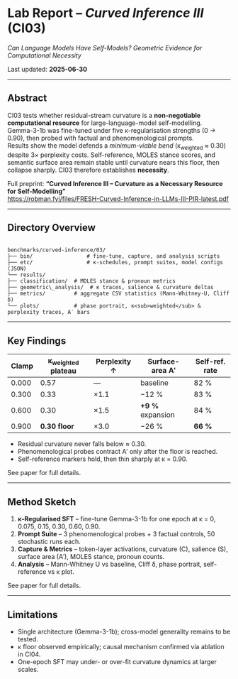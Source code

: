 # Lab Report – *Curved Inference III* (CI03)  

*Can Language Models Have Self-Models? Geometric Evidence for Computational Necessity*

Last updated: **2025-06-30**

---

## **Abstract**

CI03 tests whether residual-stream curvature is a **non-negotiable computational resource** for large-language-model self-modelling.  
Gemma-3-1b was fine-tuned under five κ-regularisation strengths (0 → 0.90), then probed with factual and phenomenological prompts.  
Results show the model defends a *minimum-viable bend* (κ<sub>weighted</sub> ≈ 0.30) despite 3× perplexity costs. Self-reference, MOLES stance scores, and semantic surface area remain stable until curvature nears this floor, then collapse sharply. CI03 therefore establishes **necessity**.

Full preprint: **“Curved Inference III – Curvature as a Necessary Resource for Self-Modelling”**  
<https://robman.fyi/files/FRESH-Curved-Inference-in-LLMs-III-PIR-latest.pdf>

---

## **Directory Overview**

```

benchmarks/curved-inference/03/
├── bin/                 # fine-tune, capture, and analysis scripts
├── etc/                 # κ-schedules, prompt suites, model configs (JSON)
└── results/
├── classification/  # MOLES stance & pronoun metrics
├── geometric\_analysis/  # κ traces, salience & curvature deltas
├── metrics/         # aggregate CSV statistics (Mann-Whitney-U, Cliff δ)
└── plots/           # phase portrait, κ<sub>weighted</sub> & perplexity traces, A′ bars

```

---

## **Key Findings**

| Clamp | κ<sub>weighted</sub> plateau | Perplexity ↑ | Surface-area A′ | Self-ref. rate |
|-------|------------------------------|--------------|-----------------|----------------|
| 0.000 | 0.57 | —   | baseline         | 82 % |
| 0.300 | 0.33 | ×1.1 | −12 %            | 83 % |
| 0.600 | 0.30 | ×1.5 | **+9 %** expansion | 84 % |
| 0.900 | **0.30 floor** | ×3.0 | −26 % | **66 %** |

* Residual curvature never falls below ≈ 0.30.  
* Phenomenological probes contract A′ only after the floor is reached.  
* Self-reference markers hold, then thin sharply at κ = 0.90.

See paper for full details.

---

## **Method Sketch**

1. **κ-Regularised SFT** – fine-tune Gemma-3-1b for one epoch at κ = 0, 0.075, 0.15, 0.30, 0.60, 0.90.  
2. **Prompt Suite** – 3 phenomenological probes + 3 factual controls, 50 stochastic runs each.  
3. **Capture & Metrics** – token-layer activations, curvature (C), salience (S), surface area (A′), MOLES stance, pronoun counts.  
4. **Analysis** – Mann-Whitney U vs baseline, Cliff δ, phase portrait, self-reference vs κ plot.

See paper for full details.

---

## **Limitations**

* Single architecture (Gemma-3-1b); cross-model generality remains to be tested.  
* κ floor observed empirically; causal mechanism confirmed via ablation in CI04.  
* One-epoch SFT may under- or over-fit curvature dynamics at larger scales.

